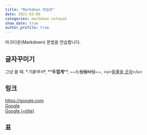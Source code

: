 ```yaml
---
title: "Markdown 연습장"
date: 2021-03-09
categories: markdown notepad
show_date: true
author_profile: true
---
```


마크다운(Markdown) 문법을 연습합니다.

## 글자꾸미기

그냥 쓸 때. \**기울여서*\*, \*\***두껍게**\*\*, \~\~~~드립필터링~~\~\~, <u\><u>밑줄을 긋자</u></u\>

## 링크

https://google.com  
[Google](https://google.com)  
[Google (+title)](https://google.com, "google link")

## 표
